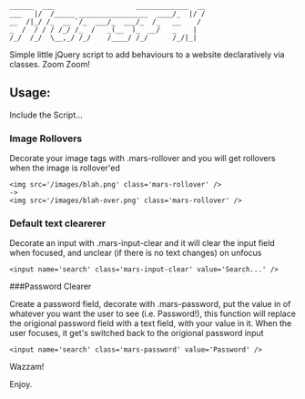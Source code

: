     ______  ___                    _____________  __
    ___   |/  /_____ _________________  ____/_  |/ /
    __  /|_/ /_  __ `/_  ___/_  ___/_  /_   __    / 
    _  /  / / / /_/ /_  /   _(__  )_  __/   _    |  
    /_/  /_/  \__,_/ /_/    /____/ /_/      /_/|_|


Simple little jQuery script to add behaviours to a website declaratively via classes. Zoom Zoom!

## Usage:

Include the Script...

### Image Rollovers

Decorate your image tags with .mars-rollover and you will get rollovers when the image is rollover'ed

    <img src='/images/blah.png' class='mars-rollover' />
    -> 
    <img src='/images/blah-over.png' class='mars-rollover' />

### Default text clearerer

Decorate an input with .mars-input-clear and it will clear the input field when focused, and unclear (if there is no text changes) on unfocus

    <input name='search' class='mars-input-clear' value='Search...' />

###Password Clearer

Create a password field, decorate with .mars-password, put the value in of whatever you want the user to see (i.e. Password!), this function will replace the origional password field with a text field, with your value in it. When the user focuses, it get's switched back to the origional password input

    <input name='search' class='mars-password' value='Password' />

Wazzam!

Enjoy.
